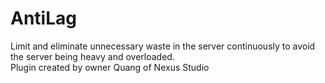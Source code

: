 # AntiLag
Limit and eliminate unnecessary waste in the server continuously to avoid the server being heavy and overloaded.
<br>Plugin created by owner Quang of Nexus Studio

